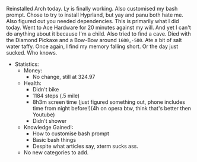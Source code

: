 Reinstalled Arch today. Ly is finally working. Also customised my bash prompt. Chose to try to install Hyprland, but yay and panu both hate me. Also figured out you needed dependencies. This is primarily what I did today. Went to Ace Hardware for 20 minutes against my will. And yet I can't do anything about it because I'm a child. Also tried to find a cave. Died with the Diamond Pickaxe and a Bow-Bow around `1600,-500`. Ate a bit of salt water taffy. Once again, I find my memory falling short. Or the day just sucked. Who knows.
- Statistics:
	- Money:
		- No change, still at 324.97
	- Health:
		- Didn't bike
		- 1184 steps (.5 mile)
		- 8h3m screen time (just figured something out, phone includes time from night before!)(4h on opera btw, think that's better then Youtube)
		- Didn't shower
	- Knowledge Gained!:
		- How to customise bash prompt
		- Basic bash things
		- Despite what articles say, xterm sucks ass.
	- No new categories to add.